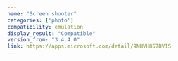 ```yaml
---
name: "Screen shooter"
categories: ['photo']
compatibility: emulation
display_result: "Compatible"
version_from: "3.4.4.0"
link: https://apps.microsoft.com/detail/9NHVH857DV1S
---
```

